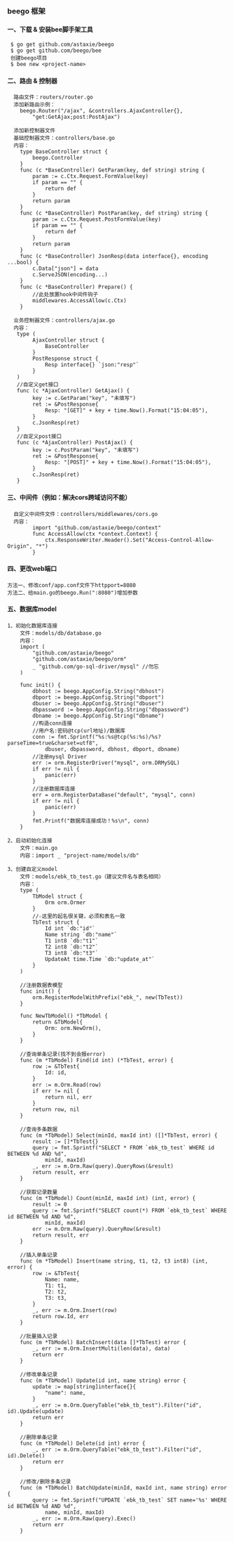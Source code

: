 ### beego 框架

#### 一、下载 & 安装bee脚手架工具
     $ go get github.com/astaxie/beego
     $ go get github.com/beego/bee
     创建beego项目
     $ bee new <project-name>

#### 二、路由 & 控制器
      路由文件：routers/router.go
      添加新路由示例：
        beego.Router("/ajax", &controllers.AjaxController{},
            "get:GetAjax;post:PostAjax")
    
      添加新控制器文件
      基础控制器文件：controllers/base.go
      内容：
        type BaseController struct {
            beego.Controller
        }
        func (c *BaseController) GetParam(key, def string) string {
            param := c.Ctx.Request.FormValue(key)
            if param == "" {
                return def
            }
            return param
        }
        func (c *BaseController) PostParam(key, def string) string {
            param := c.Ctx.Request.PostFormValue(key)
            if param == "" {
                return def
            }
            return param
        }
        func (c *BaseController) JsonResp(data interface{}, encoding ...bool) {
            c.Data["json"] = data
            c.ServeJSON(encoding...)
        }
        func (c *BaseController) Prepare() {
            //此处放置hook中间件钩子
            middlewares.AccessAllow(c.Ctx)
        }

      业务控制器文件：controllers/ajax.go
      内容：
       type (
            AjaxController struct {
                BaseController
            }
            PostResponse struct {
                Resp interface{} `json:"resp"`
            }
       )
       //自定义get接口
       func (c *AjaxController) GetAjax() {
            key := c.GetParam("key", "未填写")
            ret := &PostResponse{
                Resp: "[GET]" + key + time.Now().Format("15:04:05"),
            }
            c.JsonResp(ret)
       }
       //自定义post接口
       func (c *AjaxController) PostAjax() {
            key := c.PostParam("key", "未填写")
            ret := &PostResponse{
                Resp: "[POST]" + key + time.Now().Format("15:04:05"),
            }
            c.JsonResp(ret)
       }

#### 三、中间件（例如：解决cors跨域访问不能）
      自定义中间件文件：controllers/middlewares/cors.go
      内容：
            import "github.com/astaxie/beego/context"
            func AccessAllow(ctx *context.Context) {
                ctx.ResponseWriter.Header().Set("Access-Control-Allow-Origin", "*")
            }

#### 四、更改web端口
    方法一、修改conf/app.conf文件下httpport=8080
    方法二、给main.go的beego.Run(":8080")增加参数

#### 五、数据库model
    1、初始化数据库连接
        文件：models/db/database.go
        内容：
        import (
            "github.com/astaxie/beego"
            "github.com/astaxie/beego/orm"
            _ "github.com/go-sql-driver/mysql" //勿忘
        )
            
        func init() {
            dbhost := beego.AppConfig.String("dbhost")
            dbport := beego.AppConfig.String("dbport")
            dbuser := beego.AppConfig.String("dbuser")
            dbpassword := beego.AppConfig.String("dbpassword")
            dbname := beego.AppConfig.String("dbname")
            //构造conn连接
            //用户名:密码@tcp(url地址)/数据库
            conn := fmt.Sprintf("%s:%s@tcp(%s:%s)/%s?parseTime=true&charset=utf8",
                dbuser, dbpassword, dbhost, dbport, dbname)
            //注册mysql Driver
            err := orm.RegisterDriver("mysql", orm.DRMySQL)
            if err != nil {
                panic(err)
            }
            //注册数据库连接
            err = orm.RegisterDataBase("default", "mysql", conn)
            if err != nil {
                panic(err)
            }
            fmt.Printf("数据库连接成功！%s\n", conn)
        }
        
    2、启动初始化连接
        文件：main.go
        内容：import _ "project-name/models/db"

    3、创建自定义model
        文件：models/ebk_tb_test.go（建议文件名与表名相同）
        内容：
        type (
            TbModel struct {
                Orm orm.Ormer
            }
            //☆这里的起名很关键，必须和表名一致
            TbTest struct {
                Id int `db:"id"`
                Name string `db:"name"`
                T1 int8 `db:"t1"`
                T2 int8 `db:"t2"`
                T3 int8 `db:"t3"`
                UpdateAt time.Time `db:"update_at"`
            }
        )
 
        //注册数据表模型
        func init() {
            orm.RegisterModelWithPrefix("ebk_", new(TbTest))
        }
        
        func NewTbModel() *TbModel {
            return &TbModel{
                Orm: orm.NewOrm(),
            }
        }
        
        //查询单条记录(找不到会报error)
        func (m *TbModel) Find(id int) (*TbTest, error) {
            row := &TbTest{
                Id: id,
            }
            err := m.Orm.Read(row)
            if err != nil {
                return nil, err
            }
            return row, nil
        }
        
        //查询多条数据
        func (m *TbModel) Select(minId, maxId int) ([]*TbTest, error) {
            result := []*TbTest{}
            query := fmt.Sprintf("SELECT * FROM `ebk_tb_test` WHERE id BETWEEN %d AND %d", 
                minId, maxId)
            _, err := m.Orm.Raw(query).QueryRows(&result)
            return result, err
        }
        
        //获取记录数量
        func (m *TbModel) Count(minId, maxId int) (int, error) {
            result := 0
            query := fmt.Sprintf("SELECT count(*) FROM `ebk_tb_test` WHERE id BETWEEN %d AND %d", 
                minId, maxId)
            err := m.Orm.Raw(query).QueryRow(&result)
            return result, err
        }
        
        //插入单条记录
        func (m *TbModel) Insert(name string, t1, t2, t3 int8) (int, error) {
            row := &TbTest{
                Name: name,
                T1: t1,
                T2: t2,
                T3: t3,
            }
            _, err := m.Orm.Insert(row)
            return row.Id, err
        }
        
        //批量插入记录
        func (m *TbModel) BatchInsert(data []*TbTest) error {
            _, err := m.Orm.InsertMulti(len(data), data)
            return err
        }
        
        //修改单条记录
        func (m *TbModel) Update(id int, name string) error {
            update := map[string]interface{}{
                "name": name,
            }
            _, err := m.Orm.QueryTable("ebk_tb_test").Filter("id", id).Update(update)
            return err
        }
        
        //删除单条记录
        func (m *TbModel) Delete(id int) error {
            _, err := m.Orm.QueryTable("ebk_tb_test").Filter("id", id).Delete()
            return err
        }
        
        //修改/删除多条记录
        func (m *TbModel) BatchUpdate(minId, maxId int, name string) error {
            query := fmt.Sprintf("UPDATE `ebk_tb_test` SET name='%s' WHERE id BETWEEN %d AND %d",
                name, minId, maxId)
            _, err := m.Orm.Raw(query).Exec()
            return err
        }